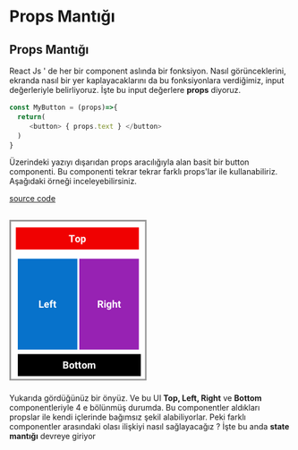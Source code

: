 # Props Mantığı

## Props Mantığı

React Js ' de her bir component aslında bir fonksiyon. Nasıl görünceklerini, ekranda nasıl bir yer kaplayacaklarını da bu fonksiyonlara verdiğimiz, input değerleriyle belirliyoruz. İşte bu input değerlere **props**  diyoruz.

```javascript
const MyButton = (props)=>{
  return( 
     <button> { props.text } </button>
  )
}
```

Üzerindeki yazıyı dışarıdan props aracılığıyla alan basit bir button componenti. Bu componenti tekrar tekrar farklı props'lar ile kullanabiliriz. Aşağıdaki örneği inceleyebilirsiniz.

[source code](http://jsbin.com/mebesol/9/edit?html,js,output)

## ![](.gitbook/assets/desktop22%20%281%29.png)

Yukarıda gördüğünüz bir önyüz. Ve bu UI **Top, Left, Right** ve **Bottom** componentleriyle 4 e bölünmüş durumda. Bu componentler aldıkları propslar ile kendi içlerinde bağımsız şekil alabiliyorlar. Peki farklı componentler arasındaki olası ilişkiyi nasıl sağlayacağız ? İşte bu anda **state mantığı** devreye giriyor

